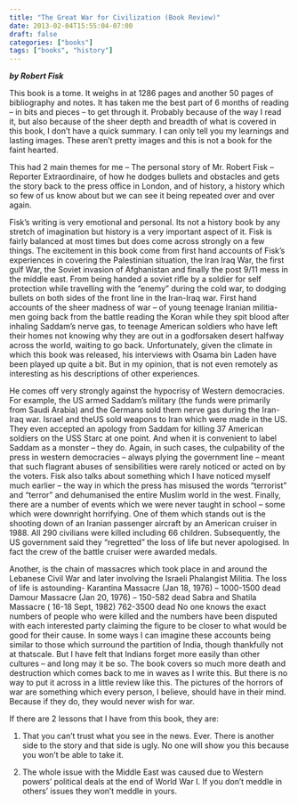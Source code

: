 ```yaml
---
title: "The Great War for Civilization (Book Review)"
date: 2013-02-04T15:55:04-07:00
draft: false
categories: ["books"]
tags: ["books", "history"]
---
```


**_by Robert Fisk_**


This book is a tome. It weighs in at 1286 pages and another 50 pages of bibliography and notes. It has taken me the best part of 6 months of reading – in bits and pieces – to get through it. Probably because of the way I read it, but also because of the sheer depth and breadth of what is covered in this book, I don’t have a quick summary. I can only tell you my learnings and lasting images. These aren’t pretty images and this is not a book for the faint hearted.

This had 2 main themes for me – The personal story of Mr. Robert Fisk – Reporter Extraordinaire, of how he dodges bullets and obstacles and gets the story back to the press office in London, and of history, a history which so few of us know about but we can see it being repeated over and over again.

Fisk’s writing is very emotional and personal. Its not a history book by any stretch of imagination but history is a very important aspect of it. Fisk is fairly balanced at most times but does come across strongly on a few things. The excitement in this book come from first hand accounts of Fisk’s experiences in covering the Palestinian situation, the Iran Iraq War, the first gulf War, the Soviet invasion of Afghanistan and finally the post 9/11 mess in the middle east. From being handed a soviet rifle by a soldier for self protection while travelling with the “enemy” during the cold war, to dodging bullets on both sides of the front line in the Iran-Iraq war. First hand accounts of the sheer madness of war – of young teenage Iranian militia-men going back from the battle reading the Koran while they spit blood after inhaling Saddam’s nerve gas, to teenage American soldiers who have left their homes not knowing why they are out in a godforsaken desert halfway across the world, waiting to go back. Unfortunately, given the climate in which this book was released, his interviews with Osama bin Laden have been played up quite a bit. But in my opinion, that is not even remotely as interesting as his descriptions of other experiences.

He comes off very strongly against the hypocrisy of Western democracies. For example, the US armed Saddam’s military (the funds were primarily from Saudi Arabia) and the Germans sold them nerve gas during the Iran-Iraq war. Israel and theUS sold weapons to Iran which were made in the US. They even accepted an apology from Saddam for killing 37 American soldiers on the USS Starc at one point. And when it is convenient to label Saddam as a monster – they do.  Again, in such cases, the culpability of the press in western democracies – always plying the government line – meant that such flagrant abuses of sensibilities were rarely noticed or acted on by the voters.  Fisk also talks about something which I have noticed myself much earlier –  the way in which the press has misused the words “terrorist” and “terror” and dehumanised the entire Muslim world in the west.
Finally, there are a number of events which we were never taught in school – some which were downright horrifying. One of them which stands out is the shooting down of an Iranian passenger aircraft by an American cruiser in 1988. All 290 civilians were killed including 66 children. Subsequently, the US government said they “regretted” the loss of life but never apologised. In fact the crew of the battle cruiser were awarded medals.

Another, is the chain of massacres which took place in and around the Lebanese Civil War and later involving the Israeli Phalangist Militia. The loss of life is astounding-
Karantina Massacre (Jan 18, 1976) –  1000-1500 dead
Damour Massacre (Jan 20, 1976) – 150-582 dead
Sabra and Shatila Massacre  ( 16-18 Sept, 1982) 762-3500 dead
No one knows the exact numbers of people who were killed and the numbers have been disputed with each interested party claiming the figure to be closer to what would be good for their cause. In some ways I can imagine these accounts being similar to those which surround the partition of India, though thankfully not at thatscale. But I have felt that Indians forget more easily than other cultures – and long may it be so. The book covers so much more death and destruction which comes back to me in waves as I write this. But there is no way to put it across in a little review like this. The pictures of the horrors of war are something which every person, I believe, should have in their mind. Because if they do, they would never wish for war.

If there are 2 lessons that I have from this book, they are:
1. That you can’t trust what you see in the news. Ever. There is another side to the story and that side is ugly. No one will show you this because you won’t be able to take it.

2. The whole issue with the Middle East was caused due to Western powers’ political deals at the end of World War I. If you don’t meddle in others’ issues they won’t meddle in yours.